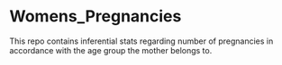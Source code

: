 # Womens_Pregnancies
This repo contains inferential stats regarding number of pregnancies in accordance with the age group the mother belongs to.
